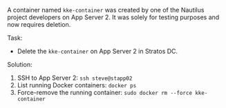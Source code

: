 A container named `kke-container` was created by one of the Nautilus project developers on App Server 2. It was solely for testing purposes and now requires deletion.

Task:
- Delete the `kke-container` on App Server 2 in Stratos DC.

Solution:
 1. SSH to App Server 2: `ssh steve@stapp02`
 2. List running Docker containers: `docker ps`
 3. Force-remove the running container: `sudo docker rm --force kke-container`
